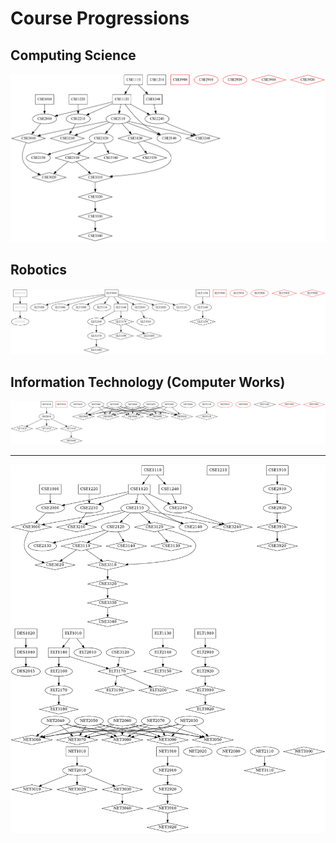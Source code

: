 # Course Progressions

## Computing Science

![CSE Progression](/images/CSE.png)

## Robotics

![ELT Progression](/images/ELT.png)

## Information Technology (Computer Works)

![NET Progression](/images/NET.png)

---

![Course Progressions](/images/course_progressions.png)

